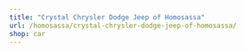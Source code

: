```yaml
---
title: "Crystal Chrysler Dodge Jeep of Homosassa"
url: /homosassa/crystal-chrysler-dodge-jeep-of-homosassa/
shop: car
---
```

